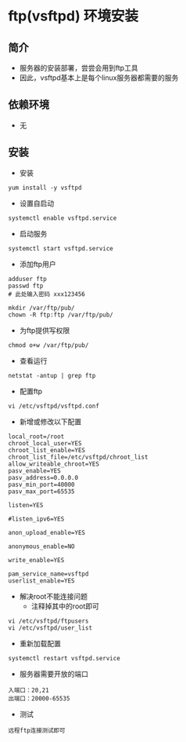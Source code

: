 # ftp(vsftpd) 环境安装

## 简介
- 服务器的安装部署，尝尝会用到ftp工具
- 因此，vsftpd基本上是每个linux服务器都需要的服务

## 依赖环境
- 无

## 安装
- 安装
```shell script
yum install -y vsftpd
```
- 设置自启动
```shell script
systemctl enable vsftpd.service
```
- 启动服务
```shell script
systemctl start vsftpd.service
```
- 添加ftp用户
```shell script
adduser ftp
passwd ftp
# 此处输入密码 xxx123456

mkdir /var/ftp/pub/
chown -R ftp:ftp /var/ftp/pub/
```
- 为ftp提供写权限
```shell script
chmod o+w /var/ftp/pub/
```
- 查看运行
```shell script
netstat -antup | grep ftp
```
- 配置ftp
```shell script
vi /etc/vsftpd/vsftpd.conf
```
- 新增或修改以下配置
```shell script
local_root=/root
chroot_local_user=YES
chroot_list_enable=YES
chroot_list_file=/etc/vsftpd/chroot_list
allow_writeable_chroot=YES
pasv_enable=YES
pasv_address=0.0.0.0
pasv_min_port=40000
pasv_max_port=65535

listen=YES

#listen_ipv6=YES

anon_upload_enable=YES

anonymous_enable=NO

write_enable=YES

pam_service_name=vsftpd
userlist_enable=YES
```
- 解决root不能连接问题
    - 注释掉其中的root即可
```shell script
vi /etc/vsftpd/ftpusers
vi /etc/vsftpd/user_list
```
- 重新加载配置
```shell script
systemctl restart vsftpd.service
```
- 服务器需要开放的端口
```shell script
入端口：20,21
出端口：20000-65535
```
- 测试
```shell script
远程ftp连接测试即可
```